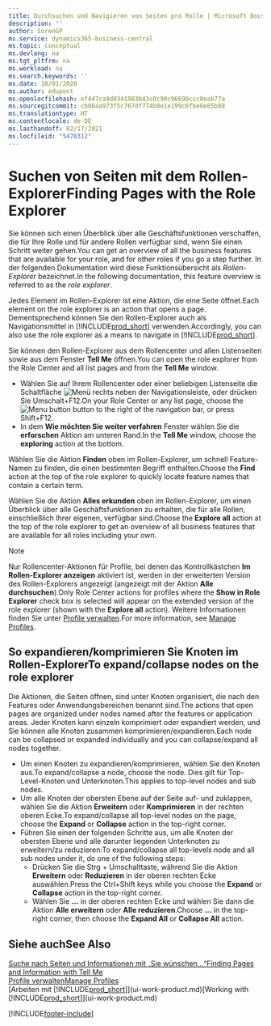 ```yaml
---
title: Durchsuchen und Navigieren von Seiten pro Rolle | Microsoft Docs
description: ''
author: SorenGP
ms.service: dynamics365-business-central
ms.topic: conceptual
ms.devlang: na
ms.tgt_pltfrm: na
ms.workload: na
ms.search.keywords: ''
ms.date: 10/01/2020
ms.author: edupont
ms.openlocfilehash: ef447ca9d0341983b43c0c90c96698ccc0eab77a
ms.sourcegitcommit: cb06aa973f5c767df774b0e1e199c6fbe0e85b88
ms.translationtype: HT
ms.contentlocale: de-DE
ms.lasthandoff: 02/17/2021
ms.locfileid: "5470312"
---
```

# <a name="finding-pages-with-the-role-explorer"></a><span data-ttu-id="65f41-102">Suchen von Seiten mit dem Rollen-Explorer</span><span class="sxs-lookup"><span data-stu-id="65f41-102">Finding Pages with the Role Explorer</span></span>
<span data-ttu-id="65f41-103">Sie können sich einen Überblick über alle Geschäftsfunktionen verschaffen, die für Ihre Rolle und für andere Rollen verfügbar sind, wenn Sie einen Schritt weiter gehen.</span><span class="sxs-lookup"><span data-stu-id="65f41-103">You can get an overview of all the business features that are available for your role, and for other roles if you go a step further.</span></span> <span data-ttu-id="65f41-104">In der folgenden Dokumentation wird diese Funktionsübersicht als *Rollen-Explorer* bezeichnet.</span><span class="sxs-lookup"><span data-stu-id="65f41-104">In the following documentation, this feature overview is referred to as the *role explorer*.</span></span>

<span data-ttu-id="65f41-105">Jedes Element im Rollen-Explorer ist eine Aktion, die eine Seite öffnet.</span><span class="sxs-lookup"><span data-stu-id="65f41-105">Each element on the role explorer is an action that opens a page.</span></span> <span data-ttu-id="65f41-106">Dementsprechend können Sie den Rollen-Explorer auch als Navigationsmittel in [!INCLUDE[prod_short](includes/prod_short.md)] verwenden.</span><span class="sxs-lookup"><span data-stu-id="65f41-106">Accordingly, you can also use the role explorer as a means to navigate in [!INCLUDE[prod_short](includes/prod_short.md)].</span></span>

<span data-ttu-id="65f41-107">Sie können den Rollen-Explorer aus dem Rollencenter und allen Listenseiten sowie aus dem Fenster **Tell Me** öffnen.</span><span class="sxs-lookup"><span data-stu-id="65f41-107">You can open the role explorer from the Role Center and all list pages and from the **Tell Me** window.</span></span>

- <span data-ttu-id="65f41-108">Wählen Sie auf Ihrem Rollencenter oder einer beliebigen Listenseite die Schaltfläche ![Menü](media/ui_menu_button.png "Menütaste") rechts neben der Navigationsleiste, oder drücken Sie Umschalt+F12.</span><span class="sxs-lookup"><span data-stu-id="65f41-108">On your Role Center or any list page, choose the ![Menu button](media/ui_menu_button.png "Menu button") button to the right of the navigation bar, or press Shift+F12.</span></span>
- <span data-ttu-id="65f41-109">In dem **Wie möchten Sie weiter verfahren** Fenster wählen Sie die **erforschen** Aktion am unteren Rand.</span><span class="sxs-lookup"><span data-stu-id="65f41-109">In the **Tell Me** window, choose the **exploring** action at the bottom.</span></span>

<span data-ttu-id="65f41-110">Wählen Sie die Aktion **Finden** oben im Rollen-Explorer, um schnell Feature-Namen zu finden, die einen bestimmten Begriff enthalten.</span><span class="sxs-lookup"><span data-stu-id="65f41-110">Choose the **Find** action at the top of the role explorer to quickly locate feature names that contain a certain term.</span></span>

<span data-ttu-id="65f41-111">Wählen Sie die Aktion **Alles erkunden** oben im Rollen-Explorer, um einen Überblick über alle Geschäftsfunktionen zu erhalten, die für alle Rollen, einschließlich Ihrer eigenen, verfügbar sind.</span><span class="sxs-lookup"><span data-stu-id="65f41-111">Choose the **Explore all** action at the top of the role explorer to get an overview of all business features that are available for all roles including your own.</span></span>

> [!NOTE]
> <span data-ttu-id="65f41-112">Nur Rollencenter-Aktionen für Profile, bei denen das Kontrollkästchen **Im Rollen-Explorer anzeigen** aktiviert ist, werden in der erweiterten Version des Rollen-Explorers angezeigt (angezeigt mit der Aktion **Alle durchsuchen**).</span><span class="sxs-lookup"><span data-stu-id="65f41-112">Only Role Center actions for profiles where the **Show in Role Explorer** check box is selected will appear on the extended version of the role explorer (shown with the **Explore all** action).</span></span> <span data-ttu-id="65f41-113">Weitere Informationen finden Sie unter [Profile verwalten](admin-users-profiles-roles.md).</span><span class="sxs-lookup"><span data-stu-id="65f41-113">For more information, see [Manage Profiles](admin-users-profiles-roles.md).</span></span>

## <a name="to-expandcollapse-nodes-on-the-role-explorer"></a><span data-ttu-id="65f41-114">So expandieren/komprimieren Sie Knoten im Rollen-Explorer</span><span class="sxs-lookup"><span data-stu-id="65f41-114">To expand/collapse nodes on the role explorer</span></span>
<span data-ttu-id="65f41-115">Die Aktionen, die Seiten öffnen, sind unter Knoten organisiert, die nach den Features oder Anwendungsbereichen benannt sind.</span><span class="sxs-lookup"><span data-stu-id="65f41-115">The actions that open pages are organized under nodes named after the features or application areas.</span></span> <span data-ttu-id="65f41-116">Jeder Knoten kann einzeln komprimiert oder expandiert werden, und Sie können alle Knoten zusammen komprimieren/expandieren.</span><span class="sxs-lookup"><span data-stu-id="65f41-116">Each node can be collapsed or expanded individually and you can collapse/expand all nodes together.</span></span>

- <span data-ttu-id="65f41-117">Um einen Knoten zu expandieren/komprimieren, wählen Sie den Knoten aus.</span><span class="sxs-lookup"><span data-stu-id="65f41-117">To expand/collapse a node, choose the node.</span></span> <span data-ttu-id="65f41-118">Dies gilt für Top-Level-Knoten und Unterknoten.</span><span class="sxs-lookup"><span data-stu-id="65f41-118">This applies to top-level nodes and sub nodes.</span></span>
- <span data-ttu-id="65f41-119">Um alle Knoten der obersten Ebene auf der Seite auf- und zuklappen, wählen Sie die Aktion **Erweitern** oder **Komprimieren** in der rechten oberen Ecke.</span><span class="sxs-lookup"><span data-stu-id="65f41-119">To expand/collapse all top-level nodes on the page, choose the **Expand** or **Collapse** action in the top-right corner.</span></span>
- <span data-ttu-id="65f41-120">Führen Sie einen der folgenden Schritte aus, um alle Knoten der obersten Ebene und alle darunter liegenden Unterknoten zu erweitern/zu reduzieren:</span><span class="sxs-lookup"><span data-stu-id="65f41-120">To expand/collapse all top-levels node and all sub nodes under it, do one of the following steps:</span></span>
    - <span data-ttu-id="65f41-121">Drücken Sie die Strg + Umschalttaste, während Sie die Aktion **Erweitern** oder **Reduzieren** in der oberen rechten Ecke auswählen.</span><span class="sxs-lookup"><span data-stu-id="65f41-121">Press the Ctrl+Shift keys while you choose the **Expand** or **Collapse** action in the top-right corner.</span></span>
    - <span data-ttu-id="65f41-122">Wählen Sie **...** in der oberen rechten Ecke und wählen Sie dann die Aktion **Alle erweitern** oder **Alle reduzieren**.</span><span class="sxs-lookup"><span data-stu-id="65f41-122">Choose **...** in the top-right corner, then choose the **Expand All** or **Collapse All** action.</span></span>

## <a name="see-also"></a><span data-ttu-id="65f41-123">Siehe auch</span><span class="sxs-lookup"><span data-stu-id="65f41-123">See Also</span></span>
[<span data-ttu-id="65f41-124">Suche nach Seiten und Informationen mit „Sie wünschen...“</span><span class="sxs-lookup"><span data-stu-id="65f41-124">Finding Pages and Information with Tell Me</span></span>](ui-search.md)  
[<span data-ttu-id="65f41-125">Profile verwalten</span><span class="sxs-lookup"><span data-stu-id="65f41-125">Manage Profiles</span></span>](admin-users-profiles-roles.md)  
<span data-ttu-id="65f41-126">[Arbeiten mit [!INCLUDE[prod_short](includes/prod_short.md)]](ui-work-product.md)</span><span class="sxs-lookup"><span data-stu-id="65f41-126">[Working with [!INCLUDE[prod_short](includes/prod_short.md)]](ui-work-product.md)</span></span>


[!INCLUDE[footer-include](includes/footer-banner.md)]